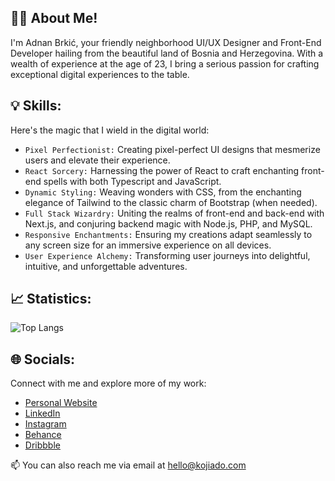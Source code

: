 ## 👨‍💻 About Me! 

I'm Adnan Brkić, your friendly neighborhood UI/UX Designer and Front-End Developer hailing from the beautiful land of Bosnia and Herzegovina. With a wealth of experience at the age of 23, I bring a serious passion for crafting exceptional digital experiences to the table.

## 💡 Skills:

Here's the magic that I wield in the digital world:
- `Pixel Perfectionist:` Creating pixel-perfect UI designs that mesmerize users and elevate their experience.
- `React Sorcery:` Harnessing the power of React to craft enchanting front-end spells with both Typescript and JavaScript.
- `Dynamic Styling:` Weaving wonders with CSS, from the enchanting elegance of Tailwind to the classic charm of Bootstrap (when needed).
- `Full Stack Wizardry:` Uniting the realms of front-end and back-end with Next.js, and conjuring backend magic with Node.js, PHP, and MySQL.
- `Responsive Enchantments:` Ensuring my creations adapt seamlessly to any screen size for an immersive experience on all devices.
- `User Experience Alchemy:` Transforming user journeys into delightful, intuitive, and unforgettable adventures.

## 📈 Statistics:

![Top Langs](https://github-readme-stats.vercel.app/api/top-langs/?username=kojiado&layout=compact&theme=dracula)

## 🌐 Socials:

Connect with me and explore more of my work:

- [Personal Website](https://kojiado.com)
- [LinkedIn](https://www.linkedin.com/in/kojiado)
- [Instagram](https://www.instagram.com/kojiadocom)
- [Behance](https://behance.com/kojiado)
- [Dribbble](https://dribbble.com/kojiado)


📫 You can also reach me via email at hello@kojiado.com

